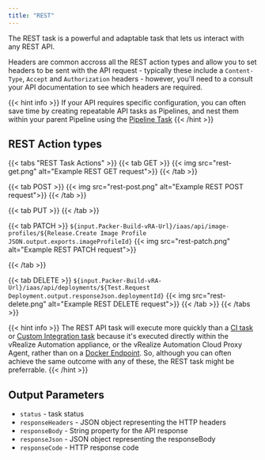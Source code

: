 ```yaml
---
title: "REST"
---
```


The REST task is a powerful and adaptable task that lets us interact with any REST API.

Headers are common accross all the REST action types and allow you to set headers to be sent with the API request - typically these include a `Content-Type`, `Accept` and `Authorization` headers - however, you'll need to a consult your API documentation to see which headers are required.

{{< hint info >}}
If your API requires specific configuration, you can often save time by creating repeatable API tasks as Pipelines, and nest them within your parent Pipeline using the [Pipeline Task](/Pipelines/Tasks/Pipeline)
{{< /hint >}}

## REST Action types

{{< tabs "REST Task Actions" >}}
{{< tab GET >}}
{{< img src="rest-get.png" alt="Example REST GET request">}}
{{< /tab >}}

{{< tab POST >}}
{{< img src="rest-post.png" alt="Example REST POST request">}}
{{< /tab >}}

{{< tab PUT >}}
{{< /tab >}}

{{< tab PATCH >}}
`${input.Packer-Build-vRA-Url}/iaas/api/image-profiles/${Release.Create Image Profile JSON.output.exports.imageProfileId}`
{{< img src="rest-patch.png" alt="Example REST PATCH request">}}

{{< /tab >}}

{{< tab DELETE >}}
`${input.Packer-Build-vRA-Url}/iaas/api/deployments/${Test.Request Deployment.output.responseJson.deploymentId}`
{{< img src="rest-delete.png" alt="Example REST DELETE request">}}
{{< /tab >}}
{{< /tabs >}}

{{< hint info >}}
The REST API task will execute more quickly than a [CI task](/Pipelines/Tasks/CI) or [Custom Integration task](/Pipelines/Tasks/Custom) because it's executed directly within the vRealize Automation appliance, or the vRealize Automation Cloud Proxy Agent, rather than on a [Docker Endpoint](/Configure/Endpoints/Docker). So, although you can often achieve the same outcome with any of these, the REST task might be preferrable.
{{< /hint >}}


## Output Parameters
* `status` - task status
* `responseHeaders` - JSON object representing the HTTP headers
* `responseBody` - String property for the API response
* `responseJson` - JSON object representing the responseBody
* `responseCode` - HTTP response code